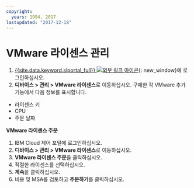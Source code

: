 ```yaml
---
copyright:
  years: 1994, 2017
lastupdated: "2017-12-18"
---
```


# VMware 라이센스 관리

1. [{{site.data.keyword.slportal_full}} ![외부 링크 아이콘](../../icons/launch-glyph.svg "외부 링크 아이콘")](https://control.softlayer.com/){: new_window}에 로그인하십시오.
2. **디바이스 > 관리 > VMware 라이센스**로 이동하십시오. 구매한 각 VMware 추가 기능에서 다음 정보를 표시합니다.
  * 라이센스 키
  * CPU
  * 주문 날짜

**VMware 라이센스 주문**
1. IBM Cloud 제어 포털에 로그인하십시오.
2. **디바이스 > 관리 > VMware 라이센스**로 이동하십시오.
3. **VMware 라이센스 주문**을 클릭하십시오.
4. 적절한 라이센스를 선택하십시오.
5. **계속**을 클릭하십시오.
6. 비용 및 MSA를 검토하고 **주문하기**를 클릭하십시오. 
